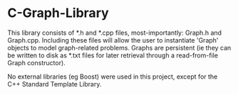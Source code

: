 # C-Graph-Library
This library consists of *.h and *.cpp files, most-importantly: Graph.h and Graph.cpp. Including these files will allow the user to instantiate 'Graph' objects to model graph-related problems. Graphs are persistent (ie they can be written to disk as *.txt files for later retrieval through a read-from-file Graph constructor).

No external libraries (eg Boost) were used in this project, except for the C++ Standard Template Library.
